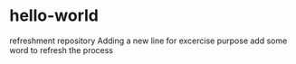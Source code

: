 # hello-world
refreshment repository
Adding a new line for excercise purpose
add some word to refresh the process
